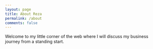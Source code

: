 ```yaml
---
layout: page
title: About Reza
permalink: /about
comments: false
---
```


<div class="row justify-content-between">
  <div class="col-md-8 pr-5">
    <p>Welcome to my little corner of the web where I will discuss my business journey from a standing start.</p>
  </div>
</div>
